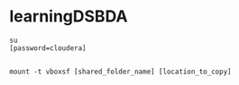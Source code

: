 # learningDSBDA

    su
    [password=cloudera]


    mount -t vboxsf [shared_folder_name] [location_to_copy]
